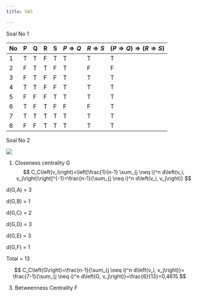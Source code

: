 ```yaml
---
title: UAS

---
```


Soal No 1

| No | P | Q | R | S | $P\Longrightarrow Q$ |$R\Longrightarrow S$ |$(P\Longrightarrow Q) \Longrightarrow(R\Longrightarrow S)$ |
| -------- | -------- | -------- |-------- |-------- |-------- |-------- |-------- |
| 1 | T | T | F | T | T | T | T |
| 2 | F | T | T | F | T | F | F |
| 3 | F | T  | F| F | T | T | T |
| 4 | T | T | F | F | T | T | T |
| 5 | F | F | F | T | T | T | T |
| 6 | T | F | T | F | F | F | T |
| 7 | T | T | T | T | T | T | T |
| 8 | F | F | T | T | T | T | T |


Soal No 2

![](https://cdn.mathpix.com/snip/images/3YJ2eUWQlO_lAO99gI4LbA61S3_lEOB8nfONcw23xRA.original.fullsize.png)

1. Closeness centrality G
$$
C_C\left(v_i\right)=\left[\frac{1}{n-1} \sum_{j \neq i}^n d\left(v_i, v_j\right)\right]^{-1}=\frac{n-1}{\sum_{j \neq i}^n d\left(v_i, v_j\right)}
$$


d(G,A) = 3

d(G,B) = 1

d(G,C) = 2

d(G,D) = 3

d(G,E) = 3

d(G,F) = 1

Total = 13

$$
C_C\left(G\right)=\frac{n-1}{\sum_{j \neq i}^n d\left(v_i, v_j\right)}= \frac{7-1}{\sum_{j \neq i}^n d\left(G, v_j\right)}=\frac{6}{13}=0,4615
$$

3. Betweenness Centrality F








